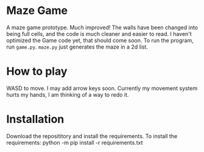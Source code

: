 # Maze Game
A maze game prototype. Much improved! The walls have been changed into being full cells, and the code is much cleaner and easier to read. 
I haven't optimized the Game code yet, that should come soon.
To run the program, run ``game.py``. ``maze.py`` just generates the maze in a 2d list.

# How to play
WASD to move. I may add arrow keys soon.
Currently my movement system hurts my hands, I am thinking of a way to redo it.

# Installation
Download the reposititory and install the requirements.
To install the requirements: python -m pip install -r requirements.txt  